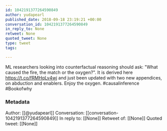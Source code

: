 ```yaml
---
id: 1042191377264590849
author: yudapearl
published_date: 2018-09-18 23:19:21 +00:00
conversation_id: 1042191377264590849
in_reply_to: None
retweet: None
quoted_tweet: None
type: tweet
tags:

---
```


ML researchers looking into counterfactual reasoning should ask: "What caused the fire, the match or the oxygen?". It is derived here https://t.co/fRMHqLv4wj and just been updated with two new appendices, on abduction and enablers. Enjoy the oxygen. #causalinference  #Bookofwhy

### Metadata

Author: [[@yudapearl]]
Conversation: [[conversation-1042191377264590849]]
In reply to: [[None]]
Retweet of: [[None]]
Quoted tweet: [[None]]
